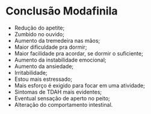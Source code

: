 # Conclusão Modafinila

- Redução do apetite;
- Zumbido no ouvido;
- Aumento da tremedeira nas mãos;
- Maior dificuldade pra dormir;
- Maior facilidade pra acordar, se dormir o suficiente;
- Aumento da instabilidade emocional;
- Aumento da ansiedade;
- Irritabilidade;
- Estou mais estressado;
- Mais esforço é exigido para focar em uma atividade;
- Sintomas de TDAH mais evidentes;
- Eventual sensação de aperto no peito;
- Alteração do comportamento intestinal.